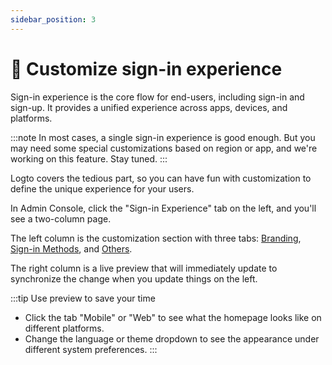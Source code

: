 ```yaml
---
sidebar_position: 3
---
```


# 🎨 Customize sign-in experience

Sign-in experience is the core flow for end-users, including sign-in and sign-up. It provides a unified experience across apps, devices, and platforms.

:::note
In most cases, a single sign-in experience is good enough. But you may need some special customizations based on region or app, and we're working on this feature. Stay tuned.
:::

Logto covers the tedious part, so you can have fun with customization to define the unique experience for your users.

In Admin Console, click the "Sign-in Experience" tab on the left, and you'll see a two-column page.

The left column is the customization section with three tabs: [Branding](./configure-branding.mdx), [Sign-in Methods](./configure-sign-in-methods.mdx), and [Others](./tou-and-language.mdx).

The right column is a live preview that will immediately update to synchronize the change when you update things on the left.

:::tip Use preview to save your time
- Click the tab "Mobile" or "Web" to see what the homepage looks like on different platforms.
- Change the language or theme dropdown to see the appearance under different system preferences.
:::
